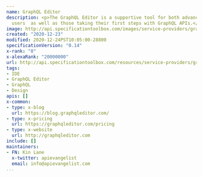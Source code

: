 ```yaml
---
name: GraphQL Editor
description: <p>The GraphQL Editor is a supportive tool for both advanced GraphQL
  users  as well as those taking their first steps with GraphQL APIs.</p>
image: http://api.specificationtoolbox.com/images/service-providers/graphql-editor.jpg
created: "2020-12-23"
modified: 2020-12-24PST10:05:00-28800
specificationVersion: "0.14"
x-rank: "8"
x-alexaRank: "20000000"
url: http://api.specificationtoolbox.com/resources/service-providers/graphql-editor/
tags:
- IDE
- GraphQL Editor
- GraphQL
- Design
apis: []
x-common:
- type: x-blog
  url: https://blog.graphqleditor.com/
- type: x-pricing
  url: https://graphqleditor.com/pricing
- type: x-website
  url: http://graphqleditor.com
include: []
maintainers:
- FN: Kin Lane
  x-twitter: apievangelist
  email: info@apievangelist.com
...
```

